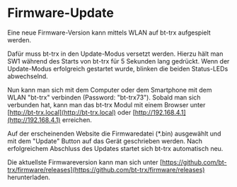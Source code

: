 # Firmware-Update

Eine neue Firmware-Version kann mittels WLAN auf bt-trx aufgespielt werden.

Dafür muss bt-trx in den Update-Modus versetzt werden. Hierzu hält man SW1
während des Starts von bt-trx für 5 Sekunden lang gedrückt.
Wenn der Update-Modus erfolgreich gestartet wurde, blinken die beiden
Status-LEDs abwechselnd.

Nun kann man sich mit dem Computer oder dem Smartphone mit dem WLAN "bt-trx"
verbinden (Password: "bt-trx73").
Sobald man sich verbunden hat, kann man das bt-trx Modul mit einem Browser
unter [http://bt-trx.local](http://bt-trx.local) oder
[http://192.168.4.1](http://192.168.4.1) erreichen.

Auf der erscheinenden Website die Firmwaredatei (*.bin) ausgewählt und mit dem
"Update" Button auf das Gerät geschrieben werden.
Nach erfolgreichem Abschluss des Updates startet sich bt-trx automatisch neu.

Die aktuellste Firmwareversion kann man sich unter [https://github.com/bt-trx/firmware/releases](https://github.com/bt-trx/firmware/releases) herunterladen.
